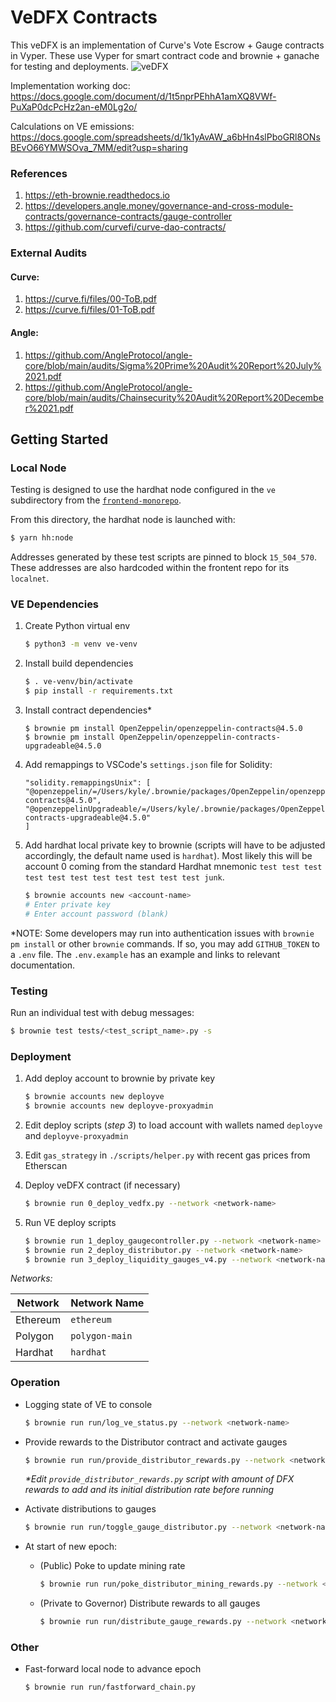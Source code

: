 # VeDFX Contracts

This veDFX is an implementation of Curve's Vote Escrow + Gauge contracts in Vyper. These use Vyper
for smart contract code and brownie + ganache for testing and deployments.
![veDFX](https://user-images.githubusercontent.com/25423613/178617916-680ef134-c076-4e9b-a946-c26b557d27f5.png)

Implementation working doc: https://docs.google.com/document/d/1t5nprPEhhA1amXQ8VWf-PuXaP0dcPcHz2an-eM0Lg2o/

Calculations on VE emissions: https://docs.google.com/spreadsheets/d/1k1yAvAW_a6bHn4slPboGRl8ONsBEvO66YMWSOva_7MM/edit?usp=sharing

### References

1. https://eth-brownie.readthedocs.io
2. https://developers.angle.money/governance-and-cross-module-contracts/governance-contracts/gauge-controller
3. https://github.com/curvefi/curve-dao-contracts/

### External Audits

#### Curve:

1. https://curve.fi/files/00-ToB.pdf
2. https://curve.fi/files/01-ToB.pdf

#### Angle:

1. https://github.com/AngleProtocol/angle-core/blob/main/audits/Sigma%20Prime%20Audit%20Report%20July%2021.pdf
2. https://github.com/AngleProtocol/angle-core/blob/main/audits/Chainsecurity%20Audit%20Report%20December%2021.pdf

## Getting Started

### Local Node

Testing is designed to use the hardhat node configured in the `ve` subdirectory from the [`frontend-monorepo`](https://github.com/dfx-finance/frontend-monorepo/).

From this directory, the hardhat node is launched with:

```bash
$ yarn hh:node
```

Addresses generated by these test scripts are pinned to block `15_504_570`. These addresses are also hardcoded within the frontent repo for its `localnet`.

### VE Dependencies

1. Create Python virtual env

   ```bash
   $ python3 -m venv ve-venv
   ```

2. Install build dependencies

   ```bash
   $ . ve-venv/bin/activate
   $ pip install -r requirements.txt
   ```

3. Install contract dependencies\*

   ```
   $ brownie pm install OpenZeppelin/openzeppelin-contracts@4.5.0
   $ brownie pm install OpenZeppelin/openzeppelin-contracts-upgradeable@4.5.0
   ```

4. Add remappings to VSCode's `settings.json` file for Solidity:

   ```
   "solidity.remappingsUnix": [
   "@openzeppelin/=/Users/kyle/.brownie/packages/OpenZeppelin/openzeppelin-contracts@4.5.0",
   "@openzeppelinUpgradeable/=/Users/kyle/.brownie/packages/OpenZeppelin/openzeppelin-contracts-upgradeable@4.5.0"
   ]
   ```

5. Add hardhat local private key to brownie (scripts will have to be adjusted accordingly, the default name used is `hardhat`). Most likely this will be account 0 coming from the standard Hardhat mnemonic `test test test test test test test test test test test junk`.

   ```bash
   $ brownie accounts new <account-name>
   # Enter private key
   # Enter account password (blank)
   ```

\*NOTE: Some developers may run into authentication issues with `brownie pm install` or other `brownie` commands. If so, you may add `GITHUB_TOKEN` to a `.env` file. The `.env.example` has an example and links to relevant documentation.

### Testing

Run an individual test with debug messages:

```bash
$ brownie test tests/<test_script_name>.py -s
```

### Deployment

1. Add deploy account to brownie by private key

   ```bash
   $ brownie accounts new deployve
   $ brownie accounts new deployve-proxyadmin
   ```

2. Edit deploy scripts (_step 3_) to load account with wallets named `deployve` and `deployve-proxyadmin`

3. Edit `gas_strategy` in `./scripts/helper.py` with recent gas prices from Etherscan

4. Deploy veDFX contract (if necessary)

   ```bash
   $ brownie run 0_deploy_vedfx.py --network <network-name>
   ```

5. Run VE deploy scripts

   ```bash
   $ brownie run 1_deploy_gaugecontroller.py --network <network-name>
   $ brownie run 2_deploy_distributor.py --network <network-name>
   $ brownie run 3_deploy_liquidity_gauges_v4.py --network <network-name>
   ```

_Networks:_

| Network  | Network Name   |
| -------- | -------------- |
| Ethereum | `ethereum`     |
| Polygon  | `polygon-main` |
| Hardhat  | `hardhat`      |

### Operation

- Logging state of VE to console

  ```bash
  $ brownie run run/log_ve_status.py --network <network-name>
  ```

- Provide rewards to the Distributor contract and activate gauges

  ```bash
  $ brownie run run/provide_distributor_rewards.py --network <network-name>
  ```

  _\*Edit `provide_distributor_rewards.py` script with amount of DFX rewards to add and its initial distribution rate before running_

- Activate distributions to gauges

  ```bash
  $ brownie run run/toggle_gauge_distributor.py --network <network-name>
  ```

- At start of new epoch:

  - (Public) Poke to update mining rate

    ```bash
    $ brownie run run/poke_distributor_mining_rewards.py --network <network-name>
    ```

  - (Private to Governor) Distribute rewards to all gauges

    ```bash
    $ brownie run run/distribute_gauge_rewards.py --network <network-name>
    ```

### Other

- Fast-forward local node to advance epoch

  ```bash
  $ brownie run run/fastforward_chain.py
  ```
